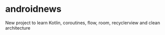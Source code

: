 # androidnews
New project to learn Kotlin, coroutines, flow, room, recyclerview and clean architecture
